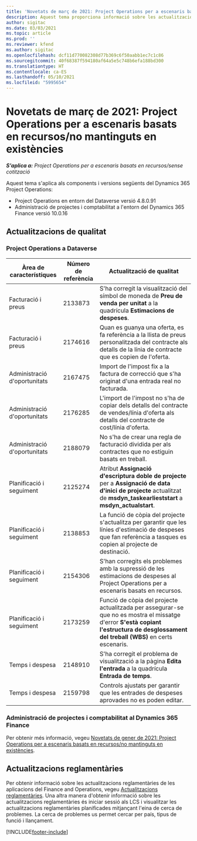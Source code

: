 ```yaml
---
title: 'Novetats de març de 2021: Project Operations per a escenaris basats en recursos/no mantinguts en existències'
description: Aquest tema proporciona informació sobre les actualitzacions de qualitat disponibles en el llançament de març de 2021 del Project Operations per a escenaris de recursos/sense existències.
author: sigitac
ms.date: 03/03/2021
ms.topic: article
ms.prod: ''
ms.reviewer: kfend
ms.author: sigitac
ms.openlocfilehash: dcf11d770082308d77b369c6f50aabb1ec7c1c86
ms.sourcegitcommit: 40f68387f594180af64a5e5c748b6efa188bd300
ms.translationtype: HT
ms.contentlocale: ca-ES
ms.lasthandoff: 05/10/2021
ms.locfileid: "5995654"
---
```

# <a name="whats-new-march-2021---project-operations-for-resourcenon-stocked-based-scenarios"></a>Novetats de març de 2021: Project Operations per a escenaris basats en recursos/no mantinguts en existències

_**S'aplica a:** Project Operations per a escenaris basats en recursos/sense cotització_

Aquest tema s'aplica als components i versions següents del Dynamics 365 Project Operations:

- Project Operations en entorn del Dataverse versió 4.8.0.91 
- Administració de projectes i comptabilitat a l'entorn del Dynamics 365 Finance versió 10.0.16 

## <a name="quality-updates"></a>Actualitzacions de qualitat

### <a name="project-operations-on-dataverse"></a>Project Operations a Dataverse


| **Àrea de característiques** | **Número de referència** | **Actualització de qualitat** |
| --- | --- | --- |
| Facturació i preus | 2133873 | S'ha corregit la visualització del símbol de moneda de **Preu de venda per unitat** a la quadrícula **Estimacions de despeses**. |
| Facturació i preus | 2174616 | Quan es guanya una oferta, es fa referència a la llista de preus personalitzada del contracte als detalls de la línia de contracte que es copien de l'oferta. |
| Administració d'oportunitats | 2167475 | Import de l'impost fix a la factura de correcció que s'ha originat d'una entrada real no facturada. |
| Administració d'oportunitats | 2176285 | L'import de l'impost no s'ha de copiar dels detalls del contracte de vendes/línia d'oferta als detalls del contracte de cost/línia d'oferta. |
| Administració d'oportunitats | 2188079 | No s'ha de crear una regla de facturació dividida per als contractes que no estiguin basats en treball. |
| Planificació i seguiment | 2125274 | Atribut **Assignació d'escriptura doble de projecte** per a **Assignació de data d'inici de projecte** actualitzat de **msdyn\_taskearlieststart** a **msdyn\_actualstart**. |
| Planificació i seguiment | 2138853 | La funció de còpia del projecte s'actualitza per garantir que les línies d'estimació de despeses que fan referència a tasques es copien al projecte de destinació. |
| Planificació i seguiment | 2154306 | S'han corregits els problemes amb la supressió de les estimacions de despeses al Project Operations per a escenaris basats en recursos. |
| Planificació i seguiment | 2173259 | Funció de còpia del projecte actualitzada per assegurar-se que no es mostra el missatge d'error **S'està copiant l'estructura de desglossament del treball (WBS)** en certs escenaris. |
| Temps i despesa | 2148910 | S'ha corregit el problema de visualització a la pàgina **Edita l'entrada** a la quadrícula **Entrada de temps**. |
| Temps i despesa | 2159798 | Controls ajustats per garantir que les entrades de despeses aprovades no es poden editar. |

### <a name="project-management-and-accounting-on-dynamics-365-finance"></a>Administració de projectes i comptabilitat al Dynamics 365 Finance

Per obtenir més informació, vegeu [Novetats de gener de 2021: Project Operations per a escenaris basats en recursos/no mantinguts en existències](whats-new-jan-2021-resource-based.md).

## <a name="regulatory-updates"></a>Actualitzacions reglamentàries

Per obtenir informació sobre les actualitzacions reglamentàries de les aplicacions del Finance and Operations, vegeu [Actualitzacions reglamentàries](/dynamics365/finance/localizations/regulatory-updates). Una altra manera d'obtenir informació sobre les actualitzacions reglamentàries és iniciar sessió als LCS i visualitzar les actualitzacions reglamentàries planificades mitjançant l'eina de cerca de problemes. La cerca de problemes us permet cercar per país, tipus de funció i llançament.


[!INCLUDE[footer-include](../includes/footer-banner.md)]